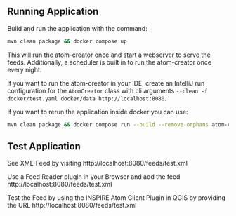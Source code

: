 Running Application
-------------------

Build and run the application with the command:

```bash
mvn clean package && docker compose up
```

This will run the atom-creator once and start a webserver to serve the feeds. Additionally,
a scheduler is built in to run the atom-creator once every night.

If you want to run the atom-creator in your IDE, create an IntelliJ run configuration for the
`AtomCreator` class with cli arguments `--clean -f docker/test.yaml docker/data http://localhost:8080`.

If you want to rerun the application inside docker you can use:

```bash
mvn clean package && docker compose run --build --remove-orphans atom-creator
```

Test Application
----------------

See XML-Feed by visiting http://localhost:8080/feeds/test.xml

Use a Feed Reader plugin in your Browser and add the feed http://localhost:8080/feeds/test.xml

Test the Feed by using the INSPIRE Atom Client Plugin in QGIS by providing the URL http://localhost:8080/feeds/test.xml
